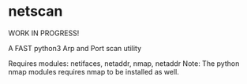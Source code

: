 # netscan

WORK IN PROGRESS!

A FAST python3 Arp and Port scan utility

Requires modules: netifaces, netaddr, nmap, netaddr
Note: The python nmap modules requires nmap to be installed as well.

